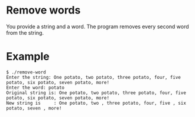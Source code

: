 # Remove words

You provide a string and a word. The program removes every second word from the
string.

# Example

```
$ ./remove-word
Enter the string: One potato, two potato, three potato, four, five potato, six potato, seven potato, more!
Enter the word: potato
Original string is: One potato, two potato, three potato, four, five potato, six potato, seven potato, more!
New string is     : One potato, two , three potato, four, five , six potato, seven , more!
```
